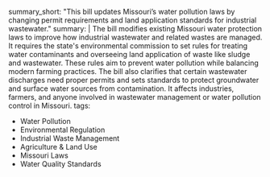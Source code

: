 summary_short: "This bill updates Missouri’s water pollution laws by changing permit requirements and land application standards for industrial wastewater."
summary: |
  The bill modifies existing Missouri water protection laws to improve how industrial wastewater and related wastes are managed. It requires the state's environmental commission to set rules for treating water contaminants and overseeing land application of waste like sludge and wastewater. These rules aim to prevent water pollution while balancing modern farming practices. The bill also clarifies that certain wastewater discharges need proper permits and sets standards to protect groundwater and surface water sources from contamination. It affects industries, farmers, and anyone involved in wastewater management or water pollution control in Missouri.
tags:
  - Water Pollution
  - Environmental Regulation
  - Industrial Waste Management
  - Agriculture & Land Use
  - Missouri Laws
  - Water Quality Standards
